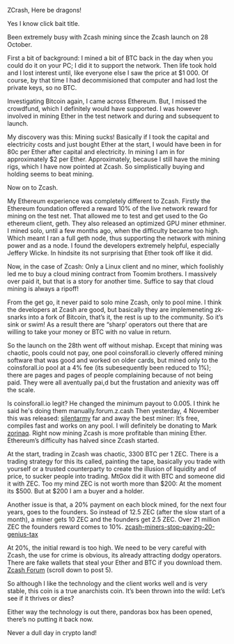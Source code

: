 ZCrash, Here be dragons!

Yes I know click bait title.

Been extremely busy with Zcash mining since the Zcash launch on 28 October.

First a bit of background: I mined a bit of BTC back in the day when you could do it on your PC; I did it to support the network. Then life took hold and I lost interest until, like everyone else I saw the price at $1 000. Of course, by that time I had decommisioned that computer and had lost the private keys, so no BTC.

Investigating Bitcoin again, I came across Ethereum. But, I missed the crowdfund, which I definitely would have supported. I was however involved in mining Ether in the test network and during and subsequent to launch.

My discovery was this: Mining sucks! Basically if I took the capital and electricity costs and just bought Ether at the start, I would have been in for 80c per Ether after capital and electricity. In mining I am in for approximately $2 per Ether. Approximately, because I still have the mining rigs, which I have now pointed at Zcash. So simplistically buying and holding seems to beat mining.

Now on to Zcash.

My Ethereum experience was completely different to Zcash. Firstly the Ethereum foundation offered a reward 10% of the live network reward for mining on the test net. That allowed me to test and get used to the Go ethereum client, geth. They also released an optimized GPU miner ethminer. I mined solo, until a few months ago, when the difficulty became too high. Which meant I ran a full geth node, thus supporting the network with mining power and as a node. I found the developers extremely helpful, especially Jeffery Wicke. In hindsite its not surprising that Ether took off like it did.

Now, in the case of Zcash: Only a Linux client and no miner, which foolishly led me to buy a cloud mining contract from Toomim brothers. I massively over paid it, but that is a story for another time. Suffice to say that cloud mining is always a ripoff!

From the get go, it never paid to solo mine Zcash, only to pool mine. I think the developers at Zcash are good, but basically they are implemeneting zk-snarks into a fork of Bitcoin, that’s it, the rest is up to the community. So it’s sink or swim! As a result there are “sharp’ operators out there that are willing to take your money or BTC with no value in return.

So the launch on the 28th went off without mishap. Except that mining was chaotic, pools could not pay, one pool coinsforall.io cleverly offered mining software that was good and worked on older cards, but mined only to the coinsforall.io pool at a 4% fee (its subesequently been reduced to 1%); there are pages and pages of people complaining because of not being paid. They were all aventually pai,d but the frustation and aniexity was off the scale.

Is coinsforall.io legit?
He changed the minimum payout to 0.005. I think he said he's doing them manually.forum.z.cash
Then yesterday, 4 November this was released: <a href="https://github.com/mbevand/silentarmy">silentarmy</a> far and away the best miner: It’s free, compiles fast and works on any pool. I will definitely be donating to Mark <a href=" http://www.zorinaq.com">zorinaq</a>. Right now mining Zcash is more profitable than mining Ether. Ethereum’s difficulty has halved since Zcash started.

At the start, trading in Zcash was chaotic, 3300 BTC per 1 ZEC. There is a trading strategy for this its called, painting the tape, basically you trade with yourself or a trusted counterparty to create the illusion of liquidity and of price, to sucker people into trading. MtGox did it with BTC and someone did it with ZEC. Too my mind ZEC is not worth more than $200: At the moment its $500. But at $200 I am a buyer and a holder.

Another issue is that, a 20% payment on each block mined, for the next four years, goes to the founders. So instead of 12.5 ZEC (after the slow start of a month), a miner gets 10 ZEC and the founders get 2.5 ZEC. Over 21 million ZEC the founders reward comes to 10%. <a href="https://decentralize.today/zcash-miners-stop-paying-20-genius-tax-486d9f40884f#.ial784k5">zcash-miners-stop-paying-20-genius-tax</a>

At 20%, the initial reward is too high. We need to be very careful with Zcash, the use for crime is obvious, its already attracting dodgy operators. There are fake wallets that steal your Ether and BTC if you download them. <a href="https://forum.z.cash/t/best-gpu-for-zcash/4714">Zcash Forum</a> (scroll down to post 5).

So although I like the technology and the client works well and is very stable, this coin is a true anarchists coin. It’s been thrown into the wild: Let’s see if it thrives or dies?

Either way the technology is out there, pandoras box has been opened, there’s no putting it back now.

Never a dull day in crypto land!

